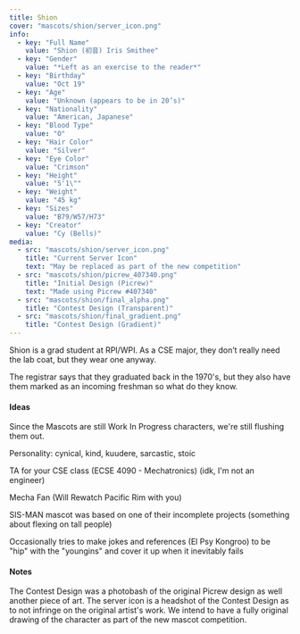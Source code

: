 ```yaml
---
title: Shion
cover: "mascots/shion/server_icon.png"
info:
  - key: "Full Name"
    value: "Shion (初音) Iris Smithee"
  - key: "Gender"
    value: "*Left as an exercise to the reader*"
  - key: "Birthday"
    value: "Oct 19"
  - key: "Age"
    value: "Unknown (appears to be in 20’s)"
  - key: "Nationality"
    value: "American, Japanese"
  - key: "Blood Type"
    value: "O"
  - key: "Hair Color"
    value: "Silver"
  - key: "Eye Color"
    value: "Crimson"
  - key: "Height"
    value: "5'1\""
  - key: "Weight"
    value: "45 kg"
  - key: "Sizes"
    value: "B79/W57/H73"
  - key: "Creator"
    value: "Cy (Bells)"
media:
  - src: "mascots/shion/server_icon.png"
    title: "Current Server Icon"
    text: "May be replaced as part of the new competition"
  - src: "mascots/shion/picrew_407340.png"
    title: "Initial Design (Picrew)"
    text: "Made using Picrew #407340"
  - src: "mascots/shion/final_alpha.png"
    title: "Contest Design (Transparent)"
  - src: "mascots/shion/final_gradient.png"
    title: "Contest Design (Gradient)"
---
```


Shion is a grad student at RPI/WPI. As a CSE major, they don’t really need the lab coat, but they wear one anyway.

<!--more-->

The registrar says that they graduated back in the 1970's, but they also have them marked as an incoming freshman so what do they know.

#### Ideas

Since the Mascots are still Work In Progress characters, we're still flushing them out.

Personality: cynical, kind, kuudere, sarcastic, stoic

TA for your CSE class (ECSE 4090 - Mechatronics) (idk, I'm not an engineer)

Mecha Fan (Will Rewatch Pacific Rim with you)

SIS-MAN mascot was based on one of their incomplete projects (something about flexing on tall people)
    
Occasionally tries to make jokes and references (El Psy Kongroo) to be "hip" with the "youngins" and cover it up when it inevitably fails

#### Notes

The Contest Design was a photobash of the original Picrew design as well another piece of art. The server icon is a headshot of the Contest Design as to not infringe on the original artist's work. We intend to have a fully original drawing of the character as part of the new mascot competition.
